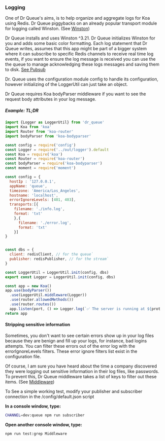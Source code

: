### Logging

One of Dr Queue's aims, is to help organize and aggregate logs for Koa using Redis. Dr Queue piggybacks on an already popular transport module for logging called Winston. (See [Winston](https://www.npmjs.com/package/winston))

Dr Queue installs and uses Winston ^3.21. Dr Queue initializes Winston for you and adds some basic color formatting. Each log statement that Dr Queue writes, assumes that this app might be part of a bigger system where it can subscribe to specific Redis channels to receive real time log events, if you want to ensure the log message is received you can use the the queue to manage acknowledging these logs messages and saving them to disk. [See Pubsub](https://github.com/redux_dj/dr_queue/documentation/PUBSUB.md)

Dr. Queue uses the configuration module config to handle its configuration, however initializing of the LoggerUtil can just take an object.

Dr Queue requires Koa bodyParser middleware if you want to see the request body attributes in your log message.


##### Example: TL;DR

```js
import {Logger as LoggerUtil} from 'dr_queue'
import Koa from 'koa'
import Router from 'koa-router'
import bodyParser from 'koa-bodyparser'

const config = require('config')
const Logger = require('../out/logger').default
const Koa = require('koa')
const Router = require('koa-router')
const bodyParser = require('koa-bodyparser')
const moment = require('moment')

const config = {
  hostIp : '127.0.0.1',
  appName: 'queue',
  timezone: 'America/Los_Angeles',
  hostname: 'localhost',
  errorIgnoreLevels: [401, 403],
  transports:[{
    filename: './info.log',
    format: 'txt'
    },{
      filename: './error.log',
      format: 'txt'
    }]
}


const dbs = {
  client: redisClient, // for the queue`
  publisher: redisPublisher, // for the stream`
}

const LoggerUtil = LoggerUtil.init(config, dbs)
export const Logger = LoggerUtil.init(config, dbs)

const app = new Koa()
app.use(bodyParser())
  .use(LoggerUtil.middleware(Logger))
  .use(router.allowedMethods())
  .use(router.routes())
  app.listen(port, () => Logger.log(`✅ The server is running at ${protocol}://${hostIp}:${port}/`), {meta: 'test'})
return app
```


#### Stripping sensitive information

Sometimes, you don't want to see certain errors show up in your log files because they are benign and fill up your logs, for instance, bad logins attempts. You can filter these errors out of the error log with the errorIgnoreLevels filters. These error ignore filters list exist in the configuration file.

Of course, I am sure you have heard about the time a company discovered they were logging out sensitive information in their log files, like passwords. To prevent this, Dr Queue middleware takes a list of keys to filter out these items. (See [Middleware](https://github.com/reduxdj/dr_queue/documentation/blob/master/MIDDLEWARE.md))


To See a simple working test, modify your publisher and subscriber connection in the /config/default.json script

<b>In a console window, type:</b>

```sh
CHANNEL=dev:queue npm run subscriber
```

<b>Open another console window, type:</b>

```sh
npm run test:grep Middleware
```
